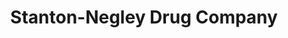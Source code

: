 ---
title: "Stanton-Negley Drug Company"
url: /pittsburgh/stanton-negley-drug-company/
shop: Drogerie
---